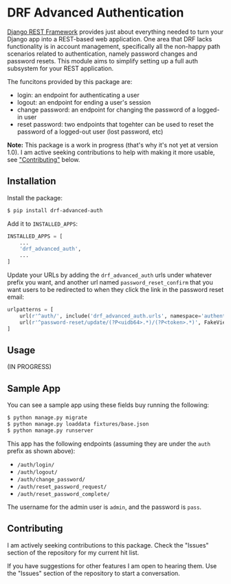# DRF Advanced Authentication

[Django REST Framework](https://www.django-rest-framework.org/) provides just about everything needed to turn your Django app into a REST-based web application. One area that DRF lacks functionality is in account management, specifically all the non-happy path scenarios related to authentication, namely password changes and password resets. This module aims to simplify setting up a full auth subsystem for your REST application.

The funcitons provided by this package are:

* login: an endpoint for authenticating a user
* logout: an endpoint for ending a user's session
* change password: an endpoint for changing the password of a logged-in user
* reset password: two endpoints that togehter can be used to reset the password of a logged-out user (lost password, etc)

**Note:** This package is a work in progress (that's why it's not yet at version 1.0). I am active seeking contributions to help with making it more usable, see ["Contributing"](#contributing) below.


## Installation

Install the package:

```bash
$ pip install drf-advanced-auth
```

Add it to `INSTALLED_APPS`:

```python
INSTALLED_APPS = [
    ...
    'drf_advanced_auth',
    ...
]
```

Update your URLs by adding the `drf_advanced_auth` urls under whatever prefix you want, and another url named `password_reset_confirm` that you want users to be redirected to when they click the link in the password reset email:

```python
urlpatterns = [
    url(r'^auth/', include('drf_advanced_auth.urls', namespace='authentication')),
    url(r'^password-reset/update/(?P<uidb64>.*)/(?P<token>.*)', FakeView.as_view(), name='password_reset_confirm'),
]
```


## Usage

(IN PROGRESS)


## Sample App

You can see a sample app using these fields buy running the following:

```bash
$ python manage.py migrate
$ python manage.py loaddata fixtures/base.json
$ python manage.py runserver
```

This app has the following endpoints (assuming they are under the `auth` prefix as shown above):

* `/auth/login/`
* `/auth/logout/`
* `/auth/change_password/`
* `/auth/reset_password_request/`
* `/auth/reset_password_complete/`

The username for the admin user is `admin`, and the password is `pass`.


<a name="contributing"></a>
## Contributing

I am actively seeking contributions to this package. Check the "Issues" section of the repository for my current hit list.

If you have suggestions for other features I am open to hearing them. Use the "Issues" section of the repository to start a conversation.
